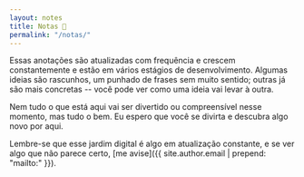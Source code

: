 ```yaml
---
layout: notes
title: Notas 🌱
permalink: "/notas/"
---
```


Essas anotações são atualizadas com frequência e crescem constantemente e estão em vários estágios de desenvolvimento. Algumas ideias são rascunhos, um punhado de frases sem muito sentido; outras já são mais concretas -- você pode ver como uma ideia vai levar à outra.

Nem tudo o que está aqui vai ser divertido ou compreensível nesse momento, mas tudo o bem. Eu espero que você se divirta e descubra algo novo por aqui.

Lembre-se que esse jardim digital é algo em atualização constante, e se ver algo que não parece certo, [me avise]({{ site.author.email | prepend: "mailto:" }}).
